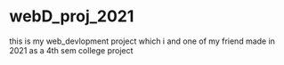# webD_proj_2021
this is my web_devlopment project which i and one of my friend made in 2021 as a 4th sem college project
